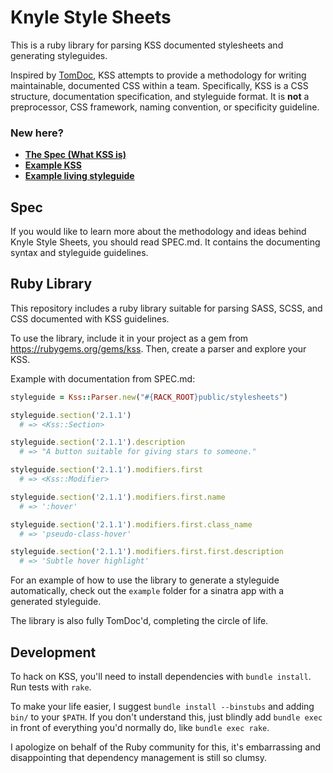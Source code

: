 # Knyle Style Sheets

This is a ruby library for parsing KSS documented stylesheets and generating styleguides.

Inspired by [TomDoc](http://tomdoc.org), KSS attempts to provide a methodology for writing maintainable, documented CSS within a team. Specifically, KSS is a CSS structure, documentation specification, and styleguide format. It is **not** a preprocessor, CSS framework, naming convention, or specificity guideline.

### New here?

* **[The Spec (What KSS is)](https://github.com/kneath/kss/blob/master/SPEC.md)**
* **[Example KSS](https://github.com/kneath/kss/blob/master/test/fixtures/scss/buttons.scss)**
* **[Example living styleguide](https://github.com/kneath/kss/tree/master/example)**

## Spec

If you would like to learn more about the methodology and ideas behind Knyle Style Sheets, you should read SPEC.md. It contains the documenting syntax and styleguide guidelines.

## Ruby Library

This repository includes a ruby library suitable for parsing SASS, SCSS, and CSS documented with KSS guidelines.

To use the library, include it in your project as a gem from <https://rubygems.org/gems/kss>. Then, create a parser and explore your KSS.

Example with documentation from SPEC.md:

```ruby
styleguide = Kss::Parser.new("#{RACK_ROOT}public/stylesheets")

styleguide.section('2.1.1')
  # => <Kss::Section>

styleguide.section('2.1.1').description
  # => "A button suitable for giving stars to someone."

styleguide.section('2.1.1').modifiers.first
  # => <Kss::Modifier>

styleguide.section('2.1.1').modifiers.first.name
  # => ':hover'

styleguide.section('2.1.1').modifiers.first.class_name
  # => 'pseudo-class-hover'

styleguide.section('2.1.1').modifiers.first.first.description
  # => 'Subtle hover highlight'

```

For an example of how to use the library to generate a styleguide automatically, check out the `example` folder for a sinatra app with a generated styleguide.

The library is also fully TomDoc'd, completing the circle of life.

## Development

To hack on KSS, you'll need to install dependencies with `bundle install`. Run tests with `rake`.

To make your life easier, I suggest `bundle install --binstubs` and adding `bin/` to your `$PATH`. If you don't understand this, just blindly add `bundle exec` in front of everything you'd normally do, like `bundle exec rake`.

I apologize on behalf of the Ruby community for this, it's embarrassing and disappointing that dependency management is still so clumsy.